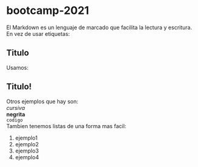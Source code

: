 # bootcamp-2021
El Markdown es un lenguaje de marcado que facilita la lectura y escritura.
En vez de usar etiquetas:
<h2>Titulo</h2>
Usamos:

## Titulo!
Otros ejemplos que hay son:<br>*cursiva*<br>**negrita**<br>`codigo`<br>
Tambien tenemos listas de una forma mas facil:
1. ejemplo1
2. ejemplo2
3. ejemplo3 
4. ejemplo4



 
